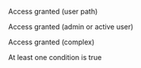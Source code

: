 Access granted (user path)

Access granted (admin or active user)

Access granted (complex)

At least one condition is true